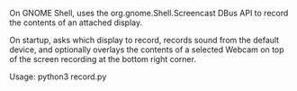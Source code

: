 On GNOME Shell, uses the org.gnome.Shell.Screencast DBus API to record the
contents of an attached display.

On startup, asks which display to record, records sound from the default device,
and optionally overlays the contents of a selected Webcam on top of the screen
recording at the bottom right corner.

Usage: python3 record.py <filename>
